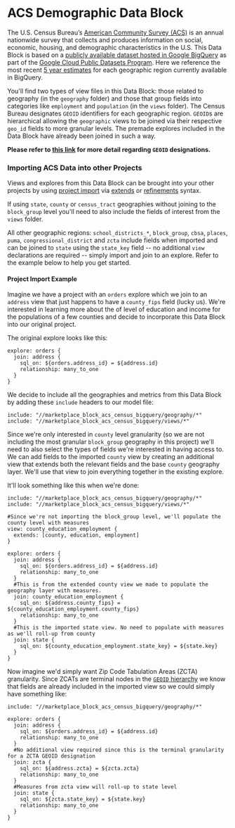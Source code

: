 # ACS Demographic Data Block


The U.S. Census Bureau’s [American Community Survey (ACS)](https://www.census.gov/programs-surveys/acs) is an annual nationwide survey that collects and produces information on social, economic, housing, and demographic characteristics in the U.S. This Data Block is based on a [publicly available dataset hosted in Google BigQuery](https://console.cloud.google.com/marketplace/details/united-states-census-bureau/acs?id=1282ab4c-78a4-4da5-8af8-cd693fe390ab) as part of the [Google Cloud Public Datasets Program](https://cloud.google.com/public-datasets?_ga=2.233975447.-840160752.1587661252). Here we reference the most recent [5 year estimates](https://www.census.gov/programs-surveys/acs/guidance/estimates.html) for each geographic region currently available in BigQuery.

You'll find two types of view files in this Data Block: those related to geography (in the `geography` folder) and those that group fields into categories like `employment` and `population` (in the `views` folder). The Census Bureau designates  `GEOID` identifiers for each geographic region. `GEOID`s are hierarchical allowing the `geographic` views to be joined via their respective `geo_id` fields to more granular levels. The premade explores included in the Data Block have already been joined in such a way.

**Please refer to [this link](https://www.census.gov/programs-surveys/geography/guidance/geo-identifiers.html) for more detail regarding `GEOID` designations.**


### Importing ACS Data into other Projects
Views and explores from this Data Block can be brought into your other projects by using [project import](https://docs.looker.com/data-modeling/learning-lookml/importing-projects) via [extends](https://docs.looker.com/data-modeling/learning-lookml/extends) or [refinements](https://docs.looker.com/data-modeling/learning-lookml/refinements) syntax.

If using `state`, `county` or `census_tract` geographies without joining to the `block_group` level you'll need to also include the fields of interest from the `views` folder.

All other geographic regions: `school_districts_*`, `block_group`, `cbsa`, `places`, `puma`, `congressional_district` and `zcta` include fields when imported and can be joined to `state` using the `state_key` field -- no additional `view` declarations are required -- simply import and join to an explore. Refer to the example below to help you get started.


#### Project Import Example
Imagine we have a project with an `orders` explore which we join to an `address` view that just happens to have a `county_fips` field (lucky us). We're interested in learning more about the of level of education and income for the populations of a few counties and decide to incorporate this Data Block into our original project.

The original explore looks like this:

```
explore: orders {
  join: address {
    sql_on: ${orders.address_id} = ${address.id}
    relationship: many_to_one
  }
}
```

We decide to include all the geographies and metrics from this Data Block by adding these `include` headers to our model file:

```
include: "//marketplace_block_acs_census_bigquery/geography/*"
include: "//marketplace_block_acs_census_bigquery/views/*"
```

Since we're only interested in `county` level granularity (so we are not including the most granular `block_group` geography in this project) we'll need to also select the types of fields we're interested in having access to. We can add fields to the imported `county` view by creating an additional view that extends both the relevant fields and the base `county` geography layer. We'll use that view to join everything together in the existing explore.

It'll look something like this when we're done:



```
include: "//marketplace_block_acs_census_bigquery/geography/*"
include: "//marketplace_block_acs_census_bigquery/views/*"

#Since we're not importing the block_group level, we'll populate the county level with measures
view: county_education_employment {
  extends: [county, education, employment]
}

explore: orders {
  join: address {
    sql_on: ${orders.address_id} = ${address.id}
    relationship: many_to_one
  }
  #This is from the extended county view we made to populate the geography layer with measures.
  join: county_education_employment {
    sql_on: ${address.county_fips} = ${county_education_employment.county_fips}
    relationship: many_to_one
  }
  #This is the imported state view. No need to populate with measures as we'll roll-up from county
  join: state {
    sql_on: ${county_education_employment.state_key} = ${state.key}
  }
}

```


Now imagine we'd simply want Zip Code Tabulation Areas (ZCTA) granularity. Since ZCATs are terminal nodes in the [`GEOID` hierarchy](https://www2.census.gov/geo/pdfs/reference/geodiagram.pdf?#) we know that fields are already included in the imported view so we could simply have something like:

```
include: "//marketplace_block_acs_census_bigquery/geography/*"

explore: orders {
  join: address {
    sql_on: ${orders.address_id} = ${address.id}
    relationship: many_to_one
  }
  #No additional view required since this is the terminal granularity for a ZCTA GEOID designation
  join: zcta {
    sql_on: ${address.zcta} = ${zcta.zcta}
    relationship: many_to_one
  }
  #Measures from zcta view will roll-up to state level
  join: state {
    sql_on: ${zcta.state_key} = ${state.key}
    relationship: many_to_one
  }
}
```
